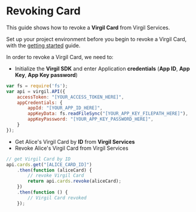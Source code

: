 # Revoking Card

This guide shows how to revoke a **Virgil Card** from Virgil Services.

Set up your project environment before you begin to revoke a Virgil Card, with the [getting started](https://github.com/VirgilSecurity/virgil-sdk-javascript/blob/docs-review/documentation/guides/configuration/client-side) guide.

In order to revoke a Virgil Card, we need to:

- Initialize the **Virgil SDK** and enter Application **credentials** (**App ID**, **App Key**, **App Key password**)

```javascript
var fs = require('fs');
var api = virgil.API({
    accessToken: "[YOUR_ACCESS_TOKEN_HERE]",
    appCredentials: {
        appId: "[YOUR_APP_ID_HERE]",
        appKeyData: fs.readFileSync("[YOUR_APP_KEY_FILEPATH_HERE]"),
        appKeyPassword: "[YOUR_APP_KEY_PASSWORD_HERE]",
    }
});
```

- Get Alice's Virgil Card by **ID** from **Virgil Services**
- Revoke Alice's Virgil Card from Virgil Services

```javascript
// get Virgil Card by ID
api.cards.get("[ALICE_CARD_ID]")
    .then(function (aliceCard) {
        // revoke Virgil Card
        return api.cards.revoke(aliceCard);
    })
    .then(function () {
        // Virgil Card revoked
    });
```
